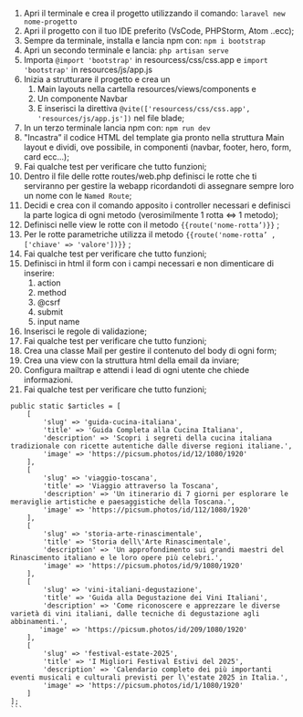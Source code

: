 1. Apri il terminale e crea il progetto utilizzando il comando:
`laravel new nome-progetto`
2. Apri il progetto con il tuo IDE preferito (VsCode, PHPStorm, Atom ..ecc);
3. Sempre da terminale, installa e lancia npm con:
`npm i bootstrap`
4. Apri un secondo terminale e lancia: `php artisan serve`    
5. Importa `@import 'bootstrap'` in resourcess/css/css.app e `import 'bootstrap'` in resources/js/app.js 
6. Inizia a strutturare il progetto e crea un 
    1. Main layouts nella cartella resources/views/components e 
    2. Un componente Navbar
    3. E inserisci la direttiva `@vite(['resourcess/css/css.app', 'resources/js/app.js'])` nel file blade;
7. In un terzo terminale lancia npm con:
`npm run dev` 
8. "Incastra” il codice HTML del template gia pronto nella struttura Main layout e dividi, ove possibile, in componenti (navbar, footer, hero, form, card ecc…);
9. Fai qualche test per verificare che tutto funzioni;
10. Dentro il file delle rotte routes/web.php definisci le rotte che ti serviranno per gestire la webapp ricordandoti di assegnare sempre loro un nome con le `Named Route`;
11. Decidi e crea con il comando apposito i controller necessari e definisci la parte logica di ogni metodo (verosimilmente 1 rotta <=> 1 metodo);
12. Definisci nelle view le rotte con il metodo `{{route('nome-rotta’)}}` ;
13. Per le rotte parametriche utilizza il metodo `{{route('nome-rotta’ ,['chiave' => 'valore'])}}` ;
14. Fai qualche test per verificare che tutto funzioni;
15. Definisci in html il form con i campi necessari e non dimenticare di inserire:
    1. action
    2. method
    3. @csrf
    4. submit
    5. input name
16. Inserisci le regole di validazione;
17. Fai qualche test per verificare che tutto funzioni;
18. Crea una classe Mail per gestire il contenuto del body di ogni form;
19. Crea una view con la struttura html della email da inviare;
20. Configura mailtrap e attendi i lead di ogni utente che chiede informazioni.
21. Fai qualche test per verificare che tutto funzioni;

````
public static $articles = [
    [
        'slug' => 'guida-cucina-italiana',
        'title' => 'Guida Completa alla Cucina Italiana',
        'description' => 'Scopri i segreti della cucina italiana tradizionale con ricette autentiche dalle diverse regioni italiane.',
        'image' => 'https://picsum.photos/id/12/1080/1920'
    ],
    [
        'slug' => 'viaggio-toscana',
        'title' => 'Viaggio attraverso la Toscana',
        'description' => 'Un itinerario di 7 giorni per esplorare le meraviglie artistiche e paesaggistiche della Toscana.',
        'image' => 'https://picsum.photos/id/112/1080/1920'
    ],
    [
        'slug' => 'storia-arte-rinascimentale',
        'title' => 'Storia dell\'Arte Rinascimentale',
        'description' => 'Un approfondimento sui grandi maestri del Rinascimento italiano e le loro opere più celebri.',
        'image' => 'https://picsum.photos/id/9/1080/1920'
    ],
    [
        'slug' => 'vini-italiani-degustazione',
        'title' => 'Guida alla Degustazione dei Vini Italiani',
        'description' => 'Come riconoscere e apprezzare le diverse varietà di vini italiani, dalle tecniche di degustazione agli abbinamenti.',
       'image' => 'https://picsum.photos/id/209/1080/1920'
    ],
    [
        'slug' => 'festival-estate-2025',
        'title' => 'I Migliori Festival Estivi del 2025',
        'description' => 'Calendario completo dei più importanti eventi musicali e culturali previsti per l\'estate 2025 in Italia.',
        'image' => 'https://picsum.photos/id/1/1080/1920'
    ]
];
```